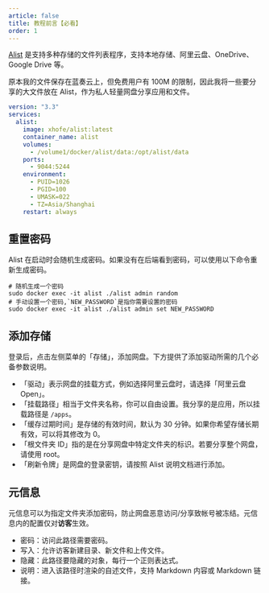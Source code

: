 ```yaml
---
article: false
title: 教程前言【必看】
order: 1
---
```


[Alist](https://alist.nn.ci/zh/guide/install/docker.html) 是支持多种存储的文件列表程序，支持本地存储、阿里云盘、OneDrive、Google Drive 等。

原本我的文件保存在蓝奏云上，但免费用户有 100M 的限制，因此我将一些要分享的大文件放在 Alist，作为私人轻量网盘分享应用和文件。

```yml
version: "3.3"
services:
  alist:
    image: xhofe/alist:latest
    container_name: alist
    volumes:
      - /volume1/docker/alist/data:/opt/alist/data
    ports:
      - 9044:5244
    environment:
      - PUID=1026
      - PGID=100
      - UMASK=022
      - TZ=Asia/Shanghai
    restart: always
```

## 重置密码

Alist 在启动时会随机生成密码。如果没有在后端看到密码，可以使用以下命令重新生成密码。

```Shell
# 随机生成一个密码
sudo docker exec -it alist ./alist admin random
# 手动设置一个密码,`NEW_PASSWORD`是指你需要设置的密码
sudo docker exec -it alist ./alist admin set NEW_PASSWORD
```

## 添加存储

登录后，点击左侧菜单的「存储」，添加网盘。下方提供了添加驱动所需的几个必备参数说明。

- 「驱动」表示网盘的挂载方式，例如选择阿里云盘时，请选择「阿里云盘 Open」。
- 「挂载路径」相当于文件夹名称，你可以自由设置。我分享的是应用，所以挂载路径是 `/apps`。
- 「缓存过期时间」是存储的有效时间，默认为 30 分钟。如果你希望存储长期有效，可以将其修改为 0。
- 「根文件夹 ID」指的是在分享网盘中特定文件夹的标识。若要分享整个网盘，请使用 root。
- 「刷新令牌」是网盘的登录密钥，请按照 Alist 说明文档进行添加。

## 元信息

元信息可以为指定文件夹添加密码，防止网盘恶意访问/分享致帐号被冻结。元信息内的配置仅对**访客**生效。

- 密码：访问此路径需要密码。
- 写入：允许访客新建目录、新文件和上传文件。
- 隐藏：此路径要隐藏的对象，每行一个正则表达式。
- 说明：进入该路径时渲染的自述文件，支持 Markdown 内容或 Markdown 链接。
